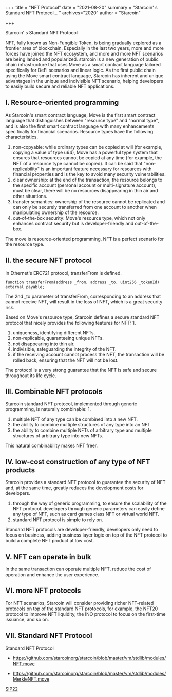 +++
title = "NFT Protocol"
date = "2021-08-20"
summary = "Starcoin' s Standard NFT Protocol... "
archives="2020"
author = "Starcoin"

+++

Starcoin' s Standard NFT Protocol

<!--more-->

NFT, fully known as Non-Fungible Token, is being gradually explored as a frontier area of blockchain. Especially in the last two years, more and more forces have joined the NFT ecosystem, and more and more NFT scenarios are being landed and popularized. starcoin is a new generation of public chain infrastructure that uses Move as a smart contract language tailored specifically for DeFi scenarios and linear logic. As the first public chain using the Move smart contract language, Starcoin has inherent and unique advantages in the unique and indivisible NFT scenario, helping developers to easily build secure and reliable NFT applications.



## Ⅰ. Resource-oriented programming

As Starcoin's smart contract language, Move is the first smart contract language that distinguishes between "resource type" and "normal type", and is also the first smart contract language with many enhancements specifically for financial scenarios. Resource types have the following characteristics.

1. non-copyable: while ordinary types can be copied at will (for example, copying a value of type u64), Move has a powerful type system that ensures that resources cannot be copied at any time (for example, the NFT of a resource type cannot be copied). It can be said that "non-replicability" is an important feature necessary for resources with financial properties and is the key to avoid many security vulnerabilities.
2. clear ownership: at the end of the transaction, the resource belongs to the specific account (personal account or multi-signature account), must be clear, there will be no resources disappearing in thin air and other situations.
3. transfer semantics: ownership of the resource cannot be replicated and can only be securely transferred from one account to another when manipulating ownership of the resource.
4. out-of-the-box security: Move's resource type, which not only enhances contract security but is developer-friendly and out-of-the-box.

The move is resource-oriented programming, NFT is a perfect scenario for the resource type.



## II. the secure NFT protocol

In Ethernet's ERC721 protocol, transferFrom is defined.

    function transferFrom(address _from, address _to, uint256 _tokenId) external payable;

The 2nd _to parameter of transferFrom, corresponding to an address that cannot receive NFT, will result in the loss of NFT, which is a great security risk.

Based on Move's resource type, Starcoin defines a secure standard NFT protocol that nicely provides the following features for NFT: 1.

1. uniqueness, identifying different NFTs.
2. non-replicable, guaranteeing unique NFTs.
3. not disappearing into thin air.
4. indivisible, safeguarding the integrity of the NFT.
5. if the receiving account cannot process the NFT, the transaction will be rolled back, ensuring that the NFT will not be lost.

The protocol is a very strong guarantee that the NFT is safe and secure throughout its life cycle.



## III. Combinable NFT protocols

Starcoin standard NFT protocol, implemented through generic programming, is naturally combinable: 1.

1. multiple NFT of any type can be combined into a new NFT.
2. the ability to combine multiple structures of any type into an NFT
3. the ability to combine multiple NFTs of arbitrary type and multiple structures of arbitrary type into new NFTs.

This natural combinability makes NFT freer.



## Ⅳ. low-cost construction of any type of NFT products

Starcoin provides a standard NFT protocol to guarantee the security of NFT and, at the same time, greatly reduces the development costs for developers.

1. through the way of generic programming, to ensure the scalability of the NFT protocol. developers through generic parameters can easily define any type of NFT, such as card games class NFT or virtual world NFT.
2. standard NFT protocol is simple to rely on.

Standard NFT protocols are developer-friendly, developers only need to focus on business, adding business layer logic on top of the NFT protocol to build a complete NFT product at low cost.



## V. NFT can operate in bulk

In the same transaction can operate multiple NFT, reduce the cost of operation and enhance the user experience.



## Ⅵ. more NFT protocols

For NFT scenarios, Starcoin will consider providing richer NFT-related protocols on top of the standard NFT protocols, for example, the NFT20 protocol to improve NFT liquidity, the INO protocol to focus on the first-time issuance, and so on.



## Ⅶ. Standard NFT Protocol

Standard NFT Protocol

* https://github.com/starcoinorg/starcoin/blob/master/vm/stdlib/modules/NFT.move

* https://github.com/starcoinorg/starcoin/blob/master/vm/stdlib/modules/MerkleNFT.move

[SIP22](https://github.com/starcoinorg/sips/blob/master/sip-22/index.zh.md)